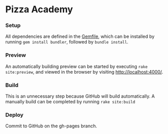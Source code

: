 # Pizza Academy


### Setup
All dependencies are defined in the [Gemfile](Gemfile), which can be installed by running ```gem install bundler```, followed by ```bundle install```.

### Preview
An automatically building preview can be started by executing ```rake site:preview```, and viewed in the browser by visiting [http://localhost:4000/](http://localhost:4000/).

### Build
This is an unnecessary step because GitHub will build automatically.
A manually build can be completed by running ```rake site:build```

### Deploy
Commit to GitHub on the gh-pages branch.
